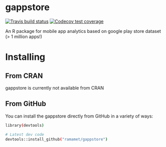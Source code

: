 # gappstore

<!-- badges: start -->

[![Travis build status](https://travis-ci.com/nathanhaigh/pcit.svg?branch=master)](https://travis-ci.com/nathanhaigh/pcit)
[![Codecov test coverage](https://codecov.io/gh/nathanhaigh/pcit/branch/master/graph/badge.svg)](https://codecov.io/gh/nathanhaigh/pcit?branch=master)

<!-- badges: end -->

An R package for mobile app analytics based on google play store dataset (> 1 million apps!)

# Installing

## From CRAN

gappstore is currently not available from CRAN

## From GitHub

You can install the gappstore directly from GitHub in a variety of ways:

```bash
library(devtools)

# Latest dev code
devtools::install_github("ramamet/gappstore")

```
